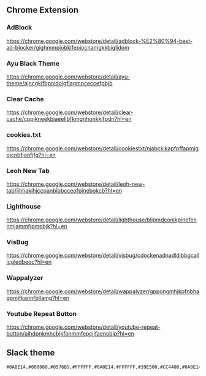 ## Chrome Extension

### AdBlock
https://chrome.google.com/webstore/detail/adblock-%E2%80%94-best-ad-blocker/gighmmpiobklfepjocnamgkkbiglidom

### Ayu Black Theme
https://chrome.google.com/webstore/detail/ayu-theme/ajncgkjfbpnldolgflagmnceccefpbjb

### Clear Cache
https://chrome.google.com/webstore/detail/clear-cache/cppjkneekbjaeellbfkmgnhonkkjfpdn?hl=en

### cookies.txt
https://chrome.google.com/webstore/detail/cookiestxt/njabckikapfpffapmjgojcnbfjonfjfg?hl=en

### Leoh New Tab
https://chrome.google.com/webstore/detail/leoh-new-tab/ijhhakihjccpanbibbcceofpjnebokcb?hl=en

### Lighthouse
https://chrome.google.com/webstore/detail/lighthouse/blipmdconlkpinefehnmjammfjpmpbjk?hl=en

### VisBug
https://chrome.google.com/webstore/detail/visbug/cdockenadnadldjbbgcallicgledbeoc?hl=en

### Wappalyzer
https://chrome.google.com/webstore/detail/wappalyzer/gppongmhjkpfnbhagpmjfkannfbllamg?hl=en

### Youtube Repeat Button
https://chrome.google.com/webstore/detail/youtube-repeat-button/aihdpnkmhcbjkfonmmfepcjjfaenobip?hl=en

## Slack theme

```
#0A0E14,#000000,#0576B9,#FFFFFF,#0A0E14,#FFFFFF,#39E500,#CC4400,#0A0E14,#F0F0F0
```
